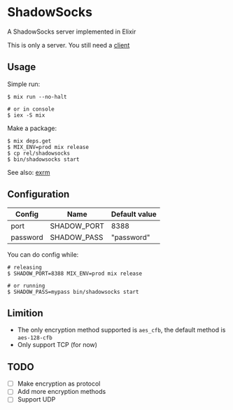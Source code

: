 ShadowSocks
===========

A ShadowSocks server implemented in Elixir

This is only a server. You still need a [client](https://github.com/shadowsocks/shadowsocks/wiki/Ports-and-Clients)


Usage
-----

Simple run:

```
$ mix run --no-halt

# or in console
$ iex -S mix
```

Make a package:

```
$ mix deps.get
$ MIX_ENV=prod mix release
$ cp rel/shadowsocks
$ bin/shadowsocks start
```

See also: [exrm](https://github.com/bitwalker/exrm#deployment)


Configuration
-------------

Config   | Name        | Default value
-------- | ----------- | -------------
port     | SHADOW_PORT | 8388
password | SHADOW_PASS | "password"

You can do config while:

```
# releasing
$ SHADOW_PORT=8388 MIX_ENV=prod mix release

# or running
$ SHADOW_PASS=mypass bin/shadowsocks start
```


Limition
--------

- The only encryption method supported is `aes_cfb`, the default method is `aes-128-cfb`
- Only support TCP (for now)


TODO
----

- [ ] Make encryption as protocol
- [ ] Add more encryption methods
- [ ] Support UDP
